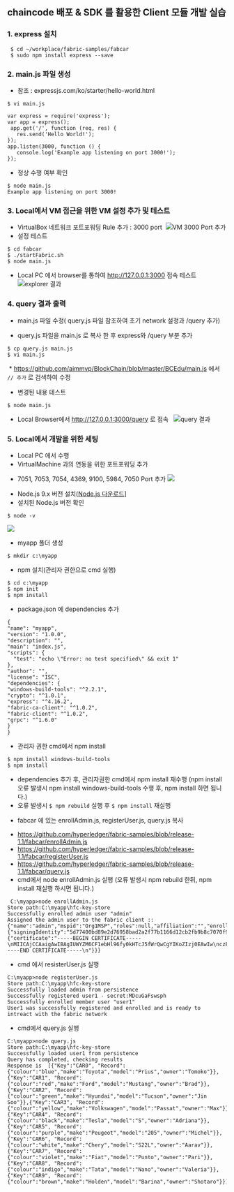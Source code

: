 ## chaincode 배포 & SDK 를 활용한 Client 모듈 개발 실습

### 1. express 설치  
```
 $ cd ~/workplace/fabric-samples/fabcar
 $ sudo npm install express --save
```

### 2. main.js 파일 생성
 * 참조 : expressjs.com/ko/starter/hello-world.html
 ```
 $ vi main.js
 ```
 ```
 var express = require('express');
 var app = express();
 app.get('/', function (req, res) {
    res.send('Hello World!');
 });
 app.listen(3000, function () {
    console.log('Example app listening on port 3000!');
 });
 ```
 * 정상 수행 여부 확인
 ```
 $ node main.js
 Example app listening on port 3000!
 ```

### 3. Local에서 VM 접근을 위한 VM 설정 추가 및 테스트
  * VirtualBox 네트워크 포트포워딩 Rule 추가 : 3000 port
  ![VM 3000 Port 추가 ](https://github.com/aimmvp/BlockChain/blob/master/BCEdu/img/edu4_1.png)
  * 설정 테스트
  ```
  $ cd fabcar
  $ ./startFabric.sh
  $ node main.js
  ```
  * Local PC 에서 browser를 통하여 http://127.0.0.1:3000 접속 테스트
  ![explorer 결과 ](https://github.com/aimmvp/BlockChain/blob/master/BCEdu/img/edu4_2.png)

### 4. query 결과 출력
  * main.js 파일 수정( query.js 파일 참조하여 초기 network 설정과 /query 추가)
   - query.js 파일을 main.js 로 복사 한 후 express와 /query 부분 추가
  ```
  $ cp query.js main.js
  $ vi main.js
  ```
  * https://github.com/aimmvp/BlockChain/blob/master/BCEdu/main.js 에서 ```// 추가``` 로 검색하여 수정

* 변경된 내용 테스트
 ```
 $ node main.js
 ```
   - Local Browser에서 http://127.0.0.1:3000/query 로 접속
   ![query 결과 ](https://github.com/aimmvp/BlockChain/blob/master/BCEdu/img/edu4_3.png)

### 5. Local에서 개발을 위한 세팅
 * Local PC 에서 수행
 * VirtualMachine 과의 연동을 위한 포트포워딩 추가
  - 7051, 7053,  7054, 4369, 9100, 5984, 7050 Port 추가
 ![](https://github.com/aimmvp/BlockChain/blob/master/BCEdu/img/edu4_4.png)
 * Node.js 9.x 버전 설치([Node.js 다운로드](https://nodejs.org/en/)]
 * 설치된 Node.js 버전 확인
  ```
  $ node -v
  ```
 ![](https://github.com/aimmvp/BlockChain/blob/master/BCEdu/img/edu4_5.png)
 * myapp 폴더 생성 
 ```
 $ mkdir c:\myapp
 ```
 * npm 설치(관리자 권한으로 cmd  실행)
 ```
 $ cd c:\myapp
 $ npm init
 $ npm install
 ```
 * package.json 에 dependencies 추가
  ```
  {
  "name": "myapp",
  "version": "1.0.0",
  "description": "",
  "main": "index.js",
  "scripts": {
    "test": "echo \"Error: no test specified\" && exit 1"
  },
  "author": "",
  "license": "ISC",
  "dependencies": {
 "windows-build-tools": "^2.2.1",
 "crypto": "^1.0.1",
 "express": "^4.16.2",
 "fabric-ca-client": "^1.0.2",
 "fabric-client": "^1.0.2",
 "grpc": "^1.6.0"
  }
}
  ```
 * 관리자 권한 cmd에서 npm install
 ```
 $ npm install windows-build-tools
 $ npm install
 ```
 - dependencies 추가 후, 관리자권한 cmd에서 npm install 재수행
  (npm install 오류 발생시 npm install windows-build-tools 수행 후, npm install 하면 됩니다.)
  - 오류 발생시 ```$ npm rebuild``` 실행 후 ```$ npm install``` 재실행
 * fabcar 에 있는 enrollAdmin.js, registerUser.js, query.js 복사
  - https://github.com/hyperledger/fabric-samples/blob/release-1.1/fabcar/enrollAdmin.js
  - https://github.com/hyperledger/fabric-samples/blob/release-1.1/fabcar/registerUser.js
  - https://github.com/hyperledger/fabric-samples/blob/release-1.1/fabcar/query.js
 - cmd에서 node enrollAdmin.js 실행
 (오류 발생시 npm rebuild 한뒤, npm install 재실행 하시면 됩니다.)
 ```
  C:\myapp>node enrollAdmin.js
 Store path:C:\myapp\hfc-key-store
Successfully enrolled admin user "admin"
Assigned the admin user to the fabric client ::{"name":"admin","mspid":"Org1MSP","roles":null,"affiliation":"","enrollmentSecret":"","enrollment":{"signingIdentity":"5d77400bd89e2d76958bad2a2f77b1166d12cb2fb9b8c7070f92bf58f8cea4f2","identity":{"certificate":"-----BEGIN CERTIFICATE-----\nMIICAjCCAaigAwIBAgIUWYZM6CF1ebHl96fy0kHTcJ5fWrQwCgYIKoZIzj0EAwIw\nczELMAkGA1UEBhMCVVMxEzARBgNVBAgTCkNhbGlmb3JuaWExFjAUBgNVBAcTDVNh\nbiBGcmFuY2lzY28xGTAXBgNVBAoTEG9yZzEuZXhhbXBsZS5jb20xHDAaBgNVBAMT\nE2NhLm9yZzEuZXhhbXBsZS5jb20wHhcNMTgwMzIwMTU0NTAwWhcNMTkwMzIwMTU1\nMDAwWjAhMQ8wDQYDVQQLEwZjbGllbnQxDjAMBgNVBAMTBWFkbWluMFkwEwYHKoZI\nzj0CAQYIKoZIzj0DAQcDQgAEi4DYcNcD4XxtW0s7ReP7aditmyFAxpDnzvGjquG5\nAQYqGzK/dXxTXwRQfhywvoGaJBK+H+eNvCfOQPiobBJi5KNsMGowDgYDVR0PAQH/\nBAQDAgeAMAwGA1UdEwEB/wQCMAAwHQYDVR0OBBYEFEPqXDElkJNCcf+UlT9D8jgK\nq5lPMCsGA1UdIwQkMCKAIEI5qg3NdtruuLoM2nAYUdFFBNMarRst3dusalc2Xkl8\nMAoGCCqGSM49BAMCA0gAMEUCIQCxUr6z20YcMgZBq65nLc9YnYVmTzFPOELexqO7\n9qD71QIgJkyEaH7vUGL/d2RBwKX6eTkR5lYxjNUqFo+p5QeZf7U=\n-----END CERTIFICATE-----\n"}}}
 ```
 - cmd 에서 resisterUser.js 실행
 ```
C:\myapp>node registerUser.js
Store path:C:\myapp\hfc-key-store
Successfully loaded admin from persistence
Successfully registered user1 - secret:MDcuGaFswsph
Successfully enrolled member user "user1"
User1 was successfully registered and enrolled and is ready to intreact with the fabric network
 ```
 - cmd에서 query.js 실행
 ```
C:\myapp>node query.js
Store path:C:\myapp\hfc-key-store
Successfully loaded user1 from persistence
Query has completed, checking results
Response is  [{"Key":"CAR0", "Record":{"colour":"blue","make":"Toyota","model":"Prius","owner":"Tomoko"}},{"Key":"CAR1", "Record":{"colour":"red","make":"Ford","model":"Mustang","owner":"Brad"}},{"Key":"CAR2", "Record":{"colour":"green","make":"Hyundai","model":"Tucson","owner":"Jin Soo"}},{"Key":"CAR3", "Record":{"colour":"yellow","make":"Volkswagen","model":"Passat","owner":"Max"}},{"Key":"CAR4", "Record":{"colour":"black","make":"Tesla","model":"S","owner":"Adriana"}},{"Key":"CAR5", "Record":{"colour":"purple","make":"Peugeot","model":"205","owner":"Michel"}},{"Key":"CAR6", "Record":{"colour":"white","make":"Chery","model":"S22L","owner":"Aarav"}},{"Key":"CAR7", "Record":{"colour":"violet","make":"Fiat","model":"Punto","owner":"Pari"}},{"Key":"CAR8", "Record":{"colour":"indigo","make":"Tata","model":"Nano","owner":"Valeria"}},{"Key":"CAR9", "Record":{"colour":"brown","make":"Holden","model":"Barina","owner":"Shotaro"}}]
 ```
